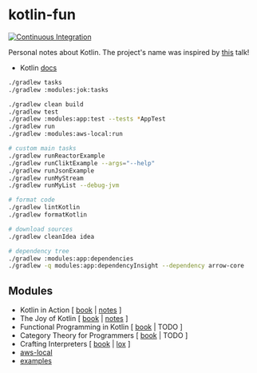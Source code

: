 # kotlin-fun

[![Continuous Integration][ci-image]][ci-url]

[ci-image]: https://github.com/niqdev/kotlin-fun/actions/workflows/ci.yml/badge.svg
[ci-url]: https://github.com/niqdev/kotlin-fun/actions/workflows/ci.yml

Personal notes about Kotlin. The project's name was inspired by [this](https://www.youtube.com/watch?v=GrzM3jK3Y2E) talk!

* Kotlin [docs](https://kotlinlang.org/docs/home.html)

```bash
./gradlew tasks
./gradlew :modules:jok:tasks

./gradlew clean build
./gradlew test
./gradlew :modules:app:test --tests *AppTest
./gradlew run
./gradlew :modules:aws-local:run

# custom main tasks
./gradlew runReactorExample
./gradlew runCliktExample --args="--help"
./gradlew runJsonExample
./gradlew runMyStream
./gradlew runMyList --debug-jvm

# format code
./gradlew lintKotlin
./gradlew formatKotlin

# download sources
./gradlew cleanIdea idea

# dependency tree
./gradlew :modules:app:dependencies
./gradlew -q modules:app:dependencyInsight --dependency arrow-core
```

## Modules

* Kotlin in Action [ [book](https://www.manning.com/books/kotlin-in-action) | [notes](modules/kia/src/main/kotlin/com/github/niqdev) ]
* The Joy of Kotlin [ [book](https://www.manning.com/books/the-joy-of-kotlin) | [notes](modules/jok/src/main/kotlin/com/github/niqdev) ]
* Functional Programming in Kotlin [ [book](https://www.manning.com/books/functional-programming-in-kotlin) | TODO ]
* Category Theory for Programmers [ [book](https://github.com/hmemcpy/milewski-ctfp-pdf) | TODO ]
* Crafting Interpreters [ [book](https://craftinginterpreters.com) | [lox](modules/lox) ]
* [aws-local](modules/aws-local/README.md)
* [examples](modules/app/src/main/kotlin/com/github/niqdev)

<!--

## TODO

* [x] dependency management: [Dependabot](https://docs.github.com/en/code-security/supply-chain-security/keeping-your-dependencies-updated-automatically)
* [x] linting/formatting: [ktlint](https://ktlint.github.io)
* [x] Gradle multi-project: [doc](https://docs.gradle.org/current/userguide/multi_project_builds.html)
* [x] Gradle `buildSrc`
* [ ] github action
    * [ ] CI/CD
    * [ ] release management (git commit/tag)
* [ ] markdown documentation: [dokka](https://kotlin.github.io/dokka) vs [docusaurus](https://docusaurus.io)
* [x] property based tests with [Kotest](https://kotest.io)
* [ ] http with [Ktor](https://ktor.io)
    * [x] logging
    * [x] config with [hoplite](https://github.com/sksamuel/hoplite)
    * [ ] server
    * [ ] client
* [ ] postgres
* [ ] kafka

-->
